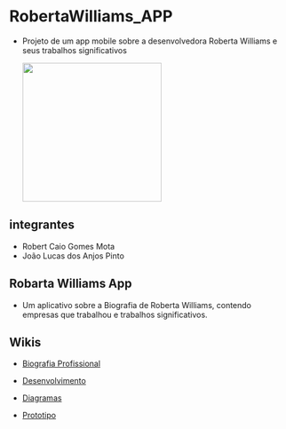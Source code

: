 # RobertaWilliams_APP
- Projeto de um app mobile sobre a desenvolvedora Roberta Williams e seus trabalhos significativos

  <img width = "250" src="https://github.com/user-attachments/assets/a78ddfca-d065-4f18-9226-76df96ad6b3a">

 ## integrantes
 
- Robert Caio Gomes Mota
- João Lucas dos Anjos Pinto
  
 ## Robarta Williams App
 
 - Um aplicativo sobre a Biografia de Roberta Williams, contendo empresas que trabalhou e trabalhos significativos.
   
 ## Wikis
 
- <a href= "https://github.com/Rob3rt2/RobertaWilliams_APP/wiki/Biografia-Profissional"> Biografia Profissional </a>

- <a href = "https://github.com/Rob3rt2/RobertaWilliams_APP/wiki/Desenvolvimento">Desenvolvimento </a>

- <a href = "https://github.com/Rob3rt2/RobertaWilliams_APP/wiki/Diagramas">Diagramas </a>

- <a href = "https://github.com/Rob3rt2/RobertaWilliams_APP/wiki/Prot%C3%B3tipo"> Prototipo </a>
